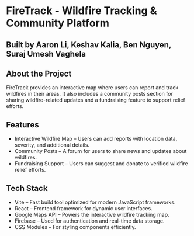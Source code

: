 # FireTrack - Wildfire Tracking & Community Platform  
## Built by Aaron Li, Keshav Kalia, Ben Nguyen, Suraj Umesh Vaghela

## About the Project  

FireTrack provides an interactive map where users can report and track wildfires in their areas. It also includes a community posts section for sharing wildfire-related updates and a fundraising feature to support relief efforts.

## Features  

- Interactive Wildfire Map – Users can add reports with location data, severity, and additional details.  
- Community Posts – A forum for users to share news and updates about wildfires.  
- Fundraising Support – Users can suggest and donate to verified wildfire relief efforts.  

## Tech Stack  

- Vite – Fast build tool optimized for modern JavaScript frameworks.  
- React – Frontend framework for dynamic user interfaces.  
- Google Maps API – Powers the interactive wildfire tracking map.  
- Firebase – Used for authentication and real-time data storage.  
- CSS Modules – For styling components efficiently.  